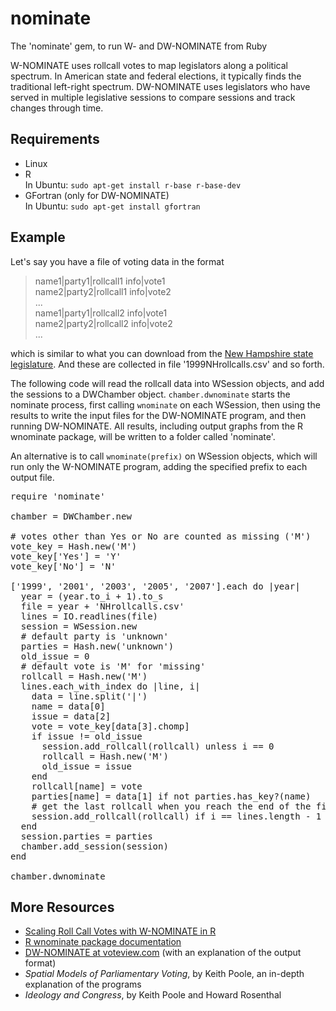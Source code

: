 nominate
========

The 'nominate' gem, to run W- and DW-NOMINATE from Ruby

W-NOMINATE uses rollcall votes to map legislators along a political spectrum. In American state and federal elections, it typically finds the traditional left-right spectrum. DW-NOMINATE uses legislators who have served in multiple legislative sessions to compare sessions and track changes through time.


Requirements
------------

* Linux
* R  
In Ubuntu: <code>sudo apt-get install r-base r-base-dev</code>
* GFortran (only for DW-NOMINATE)  
In Ubuntu: <code>sudo apt-get install gfortran</code>


Example
-------

Let's say you have a file of voting data in the format

> name1|party1|rollcall1 info|vote1  
> name2|party2|rollcall1 info|vote2  
> ...  
> name1|party1|rollcall2 info|vote1  
> name2|party2|rollcall2 info|vote2  
> ...

which is similar to what you can download from the
<a href="http://www.gencourt.state.nh.us/downloads/">New Hampshire state legislature</a>.
And these are collected in file '1999NHrollcalls.csv' and so forth.

The following code will read the rollcall data into WSession objects, and add the sessions to a DWChamber object.
<code>chamber.dwnominate</code> starts the nominate process, first calling <code>wnominate</code> on each WSession, then using the results to write the input files for the DW-NOMINATE program, and then running DW-NOMINATE. All results,
including output graphs from the R wnominate package, will be written to a folder called 'nominate'.

An alternative is to call <code>wnominate(prefix)</code> on WSession objects, which will run only the W-NOMINATE program, adding the specified prefix to each output file.



<pre>
require 'nominate'

chamber = DWChamber.new

# votes other than Yes or No are counted as missing ('M')
vote_key = Hash.new('M')
vote_key['Yes'] = 'Y'
vote_key['No'] = 'N'

['1999', '2001', '2003', '2005', '2007'].each do |year|
  year = (year.to_i + 1).to_s
  file = year + 'NHrollcalls.csv'
  lines = IO.readlines(file)
  session = WSession.new
  # default party is 'unknown'
  parties = Hash.new('unknown')
  old_issue = 0
  # default vote is 'M' for 'missing'
  rollcall = Hash.new('M')
  lines.each_with_index do |line, i|
    data = line.split('|')
    name = data[0]
    issue = data[2]
    vote = vote_key[data[3].chomp]
    if issue != old_issue
      session.add_rollcall(rollcall) unless i == 0
      rollcall = Hash.new('M')
      old_issue = issue
    end
    rollcall[name] = vote
    parties[name] = data[1] if not parties.has_key?(name)
    # get the last rollcall when you reach the end of the file
    session.add_rollcall(rollcall) if i == lines.length - 1
  end
  session.parties = parties
  chamber.add_session(session)
end

chamber.dwnominate
</pre>


More Resources
--------------

* <a href="http://www.google.com/url?sa=t&rct=j&q=&esrc=s&source=web&cd=4&cad=rja&ved=0CEoQFjAD&url=http%3A%2F%2Fwww.jstatsoft.org%2Fv42%2Fi14%2Fpaper&ei=EEaVUt2uJMnMsQStm4KwDA&usg=AFQjCNHZsPQw1NuuNqjmdgrTocQpcNgW2g&sig2=wyMhSL38AaMsDxYpwKm4yA&bvm=bv.57155469,d.cWc">Scaling Roll Call Votes with W-NOMINATE in R</a>
* <a href="http://www.google.com/url?sa=t&rct=j&q=&esrc=s&source=web&cd=1&ved=0CCwQFjAA&url=http%3A%2F%2Fcran.r-project.org%2Fweb%2Fpackages%2Fwnominate%2Fwnominate.pdf&ei=EEaVUt2uJMnMsQStm4KwDA&usg=AFQjCNHmCcBCSbfZkZ8WQRlKsnVxOGSM9g&sig2=zRs0PR_OwBttMm4MBA6NDQ&bvm=bv.57155469,d.cWc&cad=rja">R wnominate package documentation</a>
* <a href="http://voteview.com/dwnominate.asp">DW-NOMINATE at voteview.com</a> (with an explanation of the output format)
* *Spatial Models of Parliamentary Voting*, by Keith Poole, an in-depth explanation of the programs
* *Ideology and Congress*, by Keith Poole and Howard Rosenthal
